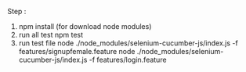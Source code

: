 Step : 

1. npm install (for download node modules)
2. run all test
npm test
3. run test file
node ./node_modules/selenium-cucumber-js/index.js -f features/signupfemale.feature
node ./node_modules/selenium-cucumber-js/index.js -f features/login.feature
